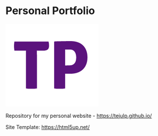 # Personal Portfolio

![alt text](https://github.com/tejulp/tejulp.github.io/blob/main/images/Logo_image.png)

Repository for my personal website - https://tejulp.github.io/

Site Template: https://html5up.net/
